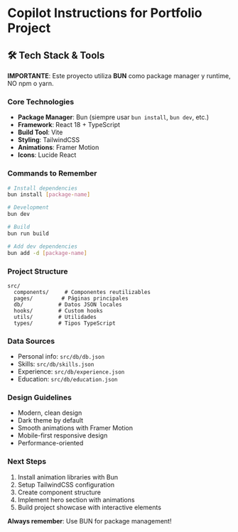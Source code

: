 # Copilot Instructions for Portfolio Project

## 🛠️ Tech Stack & Tools

**IMPORTANTE**: Este proyecto utiliza **BUN** como package manager y runtime, NO npm o yarn.

### Core Technologies

- **Package Manager**: Bun (siempre usar `bun install`, `bun dev`, etc.)
- **Framework**: React 18 + TypeScript
- **Build Tool**: Vite
- **Styling**: TailwindCSS
- **Animations**: Framer Motion
- **Icons**: Lucide React

### Commands to Remember

```bash
# Install dependencies
bun install [package-name]

# Development
bun dev

# Build
bun run build

# Add dev dependencies
bun add -d [package-name]
```

### Project Structure

```
src/
  components/     # Componentes reutilizables
  pages/         # Páginas principales
  db/           # Datos JSON locales
  hooks/        # Custom hooks
  utils/        # Utilidades
  types/        # Tipos TypeScript
```

### Data Sources

- Personal info: `src/db/db.json`
- Skills: `src/db/skills.json`
- Experience: `src/db/experience.json`
- Education: `src/db/education.json`

### Design Guidelines

- Modern, clean design
- Dark theme by default
- Smooth animations with Framer Motion
- Mobile-first responsive design
- Performance-oriented

### Next Steps

1. Install animation libraries with Bun
2. Setup TailwindCSS configuration
3. Create component structure
4. Implement hero section with animations
5. Build project showcase with interactive elements

**Always remember**: Use BUN for package management!
